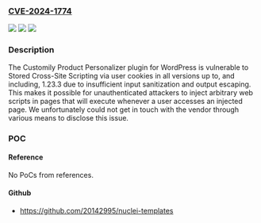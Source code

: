 ### [CVE-2024-1774](https://cve.mitre.org/cgi-bin/cvename.cgi?name=CVE-2024-1774)
![](https://img.shields.io/static/v1?label=Product&message=Customily%20Product%20Personalizer&color=blue)
![](https://img.shields.io/static/v1?label=Version&message=*%3C%3D%201.23.3%20&color=brighgreen)
![](https://img.shields.io/static/v1?label=Vulnerability&message=CWE-79%20Improper%20Neutralization%20of%20Input%20During%20Web%20Page%20Generation%20('Cross-site%20Scripting')&color=brighgreen)

### Description

The Customily Product Personalizer plugin for WordPress is vulnerable to Stored Cross-Site Scripting via user cookies in all versions up to, and including, 1.23.3 due to insufficient input sanitization and output escaping. This makes it possible for unauthenticated attackers to inject arbitrary web scripts in pages that will execute whenever a user accesses an injected page. We unfortunately could not get in touch with the vendor through various means to disclose this issue.

### POC

#### Reference
No PoCs from references.

#### Github
- https://github.com/20142995/nuclei-templates

